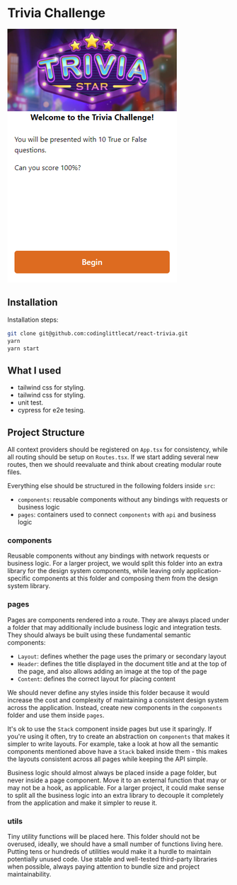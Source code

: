 # Trivia Challenge

![](public/snapshot.jpg)

## Installation

Installation steps:

```sh
git clone git@github.com:codinglittlecat/react-trivia.git
yarn
yarn start
```

## What I used

- tailwind css for styling.
- tailwind css for styling.
- unit test.
- cypress for e2e tesing.

## Project Structure

All context providers should be registered on `App.tsx` for consistency, while all routing should be setup on `Routes.tsx`. If we start adding several new routes, then we should reevaluate and think about creating modular route files.

Everything else should be structured in the following folders inside `src`:

- `components`: reusable components without any bindings with requests or business logic
- `pages`: containers used to connect `components` with `api` and business logic

### components

Reusable components without any bindings with network requests or business logic. For a larger project, we would split this folder into an extra library for the design system components, while leaving only application-specific components at this folder and composing them from the design system library.

### pages

Pages are components rendered into a route. They are always placed under a folder that may additionally include business logic and integration tests. They should always be built using these fundamental semantic components:

- `Layout`: defines whether the page uses the primary or secondary layout
- `Header`: defines the title displayed in the document title and at the top of the page, and also allows adding an image at the top of the page
- `Content`: defines the correct layout for placing content

We should never define any styles inside this folder because it would increase the cost and complexity of maintaining a consistent design system across the application. Instead, create new components in the `components` folder and use them inside `pages`.

It's ok to use the `Stack` component inside pages but use it sparingly. If you're using it often, try to create an abstraction on `components` that makes it simpler to write layouts. For example, take a look at how all the semantic components mentioned above have a `Stack` baked inside them - this makes the layouts consistent across all pages while keeping the API simple.

Business logic should almost always be placed inside a page folder, but never inside a page component. Move it to an external function that may or may not be a hook, as applicable. For a larger project, it could make sense to split all the business logic into an extra library to decouple it completely from the application and make it simpler to reuse it.

### utils

Tiny utility functions will be placed here. This folder should not be overused, ideally, we should have a small number of functions living here. Putting tens or hundreds of utilities would make it a hurdle to maintain potentially unused code. Use stable and well-tested third-party libraries when possible, always paying attention to bundle size and project maintainability.
